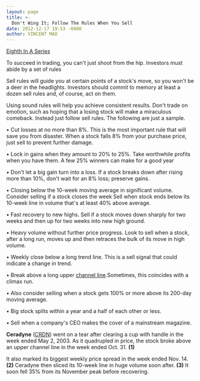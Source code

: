 ```yaml
---
layout: page
title: >-
  Don't Wing It; Follow The Rules When You Sell
date: 2012-12-17 19:53 -0800
author: VINCENT MAO
---
```





[Eighth In A Series](http://news.investors.com/special-report/635805-you-can-time-the-market.aspx)


To succeed in trading, you can't just shoot from the hip. Investors must abide by a set of rules


Sell rules will guide you at certain points of a stock's move, so you won't be a deer in the headlights. Investors should commit to memory at least a dozen sell rules and, of course, act on them.


Using sound rules will help you achieve consistent results. Don't trade on emotion, such as hoping that a losing stock will make a miraculous comeback. Instead just follow sell rules. The following are just a sample.


• Cut losses at no more than 8%. This is the most important rule that will save you from disaster. When a stock falls 8% from your purchase price, just sell to prevent further damage.


• Lock in gains when they amount to 20% to 25%. Take worthwhile profits when you have them. A few 25% winners can make for a good year


• Don't let a big gain turn into a loss. If a stock breaks down after rising more than 10%, don't wait for an 8% loss; preserve gains.


• Closing below the 10-week moving average in significant volume. Consider selling if a stock closes the week Sell when stock ends below its 10-week line in volume that's at least 40% above average.


• Fast recovery to new highs. Sell if a stock moves down sharply for two weeks and then up for two weeks into new high ground.


• Heavy volume without further price progress. Look to sell when a stock, after a long run, moves up and then retraces the bulk of its move in high volume.


• Weekly close below a long trend line. This is a sell signal that could indicate a change in trend.


• Break above a long upper [channel line](http://education.investors.com/investors-corner/612307-breaking-upper-channel-line-is-a-sell-signal.htm).Sometimes, this coincides with a climax run.


• Also consider selling when a stock gets 100% or more above its 200-day moving average.


• Big stock splits within a year and a half of each other or less.


• Sell when a company's CEO makes the cover of a mainstream magazine.


**Ceradyne**  ([CRDN](https://research.investors.com/quote.aspx?symbol=CRDN)) went on a tear after clearing a cup with handle in the week ended May 2, 2003. As it quadrupled in price, the stock broke above an upper channel line in the week ended Oct. 31. **(1)**


It also marked its biggest weekly price spread in the week ended Nov. 14. **(2)** Ceradyne then sliced its 10-week line in huge volume soon after. **(3)** It soon fell 35% from its November peak before recovering.




